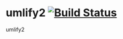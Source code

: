 umlify2 [![Build Status](https://travis-ci.org/mikaa123/umlify2.png?branch=master)](https://travis-ci.org/mikaa123/umlify2)
=======

umlify2
